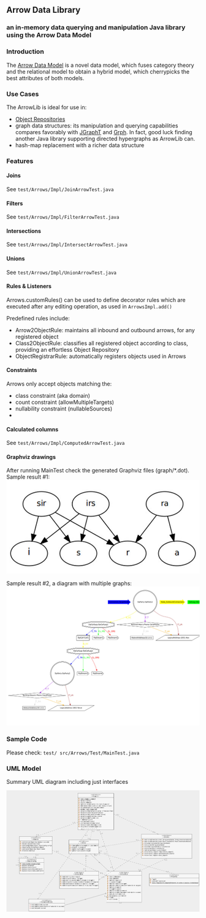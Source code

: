 ## Arrow Data Library
### an in-memory data querying and manipulation Java library using the Arrow Data Model 

### Introduction 

The [Arrow Data Model](http://www.raisoftware.ro/docs/ArrowDataModel.pdf) is a novel data model, which fuses category theory and the relational model to obtain a hybrid model, which cherrypicks the best attributes of both models.

### Use Cases
The ArrowLib is ideal for use in:
*   [Object Repositories](https://blog.fedecarg.com/2009/03/15/domain-driven-design-the-repository/)
*   graph data structures: its manipulation and querying capabilities compares favorably with [JGraphT](http://jgrapht.org) and [Grph](http://www.i3s.unice.fr/~hogie/software/index.php?name=grph). In fact, good luck finding another Java library supporting directed hypergraphs as ArrowLib can.
*   hash-map replacement with a richer data structure

### Features
#### Joins
See `test/Arrows/Impl/JoinArrowTest.java`

#### Filters
See `test/Arrows/Impl/FilterArrowTest.java`

#### Intersections
See `test/Arrows/Impl/IntersectArrowTest.java`

#### Unions
See `test/Arrows/Impl/UnionArrowTest.java`

#### Rules & Listeners
Arrows.customRules() can be used to define decorator rules which are executed after any editing operation, as used in `ArrowsImpl.add()`

Predefined rules include:
* Arrow2ObjectRule: maintains all inbound and outbound arrows, for any registered object
* Class2ObjectRule: classifies all registered object according to class, providing an effortless Object Repository
* ObjectRegistrarRule: automatically registers objects used in Arrows

#### Constraints
Arrows only accept objects matching the:
- class constraint (aka domain)
- count constraint (allowMultipleTargets)
- nullability constraint (nullableSources)
- 
#### Calculated columns
See `test/Arrows/Impl/ComputedArrowTest.java`

#### Graphviz drawings

After running MainTest check the generated Graphviz files (graph/*.dot).
Sample result #1:
![](doc/Words-Contains-Graph.jpg)

Sample result #2, a diagram with multiple graphs:
![](doc/Complex-SipCall-Diagram.jpg)

### Sample Code
Please check:
`test/
src/Arrows/Test/MainTest.java`

### UML Model
Summary UML diagram including just interfaces

![UML Diagram](doc/ArrowLib-easyUML.png)